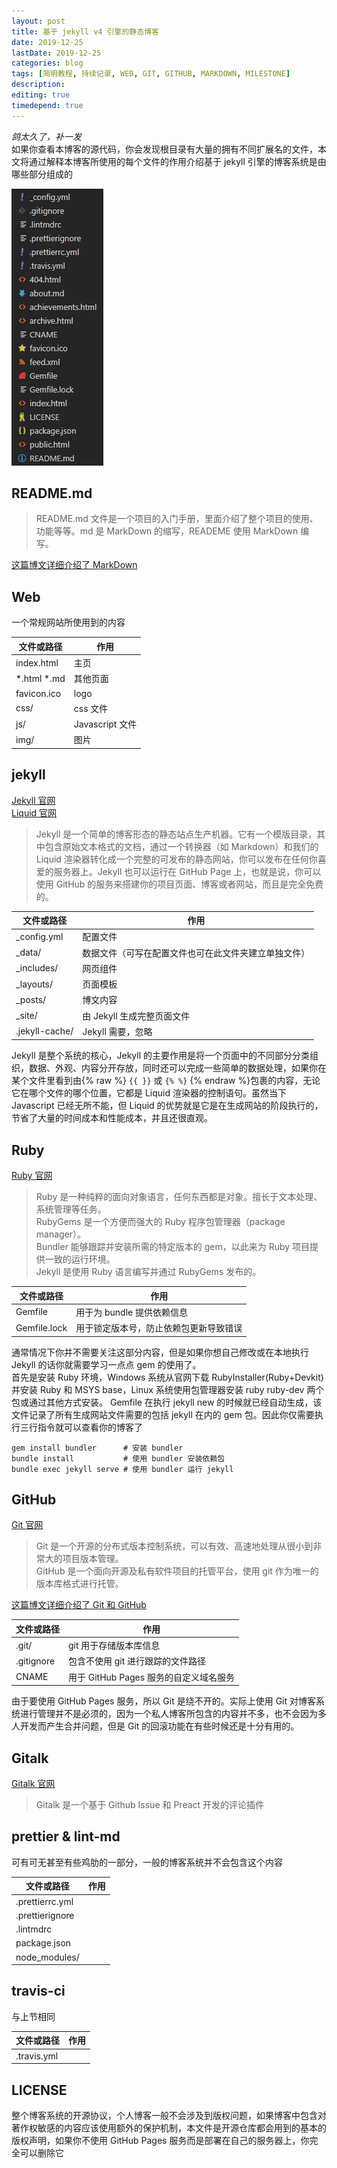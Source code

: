 ```yaml
---
layout: post
title: 基于 jekyll v4 引擎的静态博客
date: 2019-12-25
lastDate: 2019-12-25
categories: blog
tags: [简明教程, 持续记录, WEB, GIT, GITHUB, MARKDOWN, MILESTONE]
description:
editing: true
timedepend: true
---
```


*鸽太久了，补一发*  
如果你查看本博客的源代码，你会发现根目录有大量的拥有不同扩展名的文件，本文将通过解释本博客所使用的每个文件的作用介绍基于 jekyll 引擎的博客系统是由哪些部分组成的

![](/img/19-12-25.jpg)

## README.md

> README.md 文件是一个项目的入门手册，里面介绍了整个项目的使用、功能等等。md 是 MarkDown 的缩写，READEME 使用 MarkDown 编写。  

[这篇博文详细介绍了 MarkDown](/blog/2018/10/11/markdown/)

## Web

一个常规网站所使用到的内容

| 文件或路径 | 作用 |
| --- | --- |
| index.html | 主页 |
| *.html *.md | 其他页面 |
| favicon.ico | logo |
| css/ | css 文件 |
| js/ | Javascript 文件 |
| img/ | 图片 |

## jekyll
[Jekyll 官网](https://jekyllrb.com/)  
[Liquid 官网](https://shopify.github.io/liquid/)  

> Jekyll 是一个简单的博客形态的静态站点生产机器。它有一个模版目录，其中包含原始文本格式的文档，通过一个转换器（如 Markdown）和我们的 Liquid 渲染器转化成一个完整的可发布的静态网站，你可以发布在任何你喜爱的服务器上。Jekyll 也可以运行在 GitHub Page 上，也就是说，你可以使用 GitHub 的服务来搭建你的项目页面、博客或者网站，而且是完全免费的。

| 文件或路径 | 作用 |
| --- | --- |
| _config.yml    | 配置文件 |
| _data/         | 数据文件（可写在配置文件也可在此文件夹建立单独文件） |
| _includes/     | 网页组件 |
| _layouts/      | 页面模板 |
| _posts/        | 博文内容 |
| _site/         | 由 Jekyll 生成完整页面文件 |
| .jekyll-cache/ | Jekyll 需要，忽略 |

Jekyll 是整个系统的核心，Jekyll 的主要作用是将一个页面中的不同部分分类组织，数据、外观、内容分开存放，同时还可以完成一些简单的数据处理，如果你在某个文件里看到由{% raw %} `{{ }}` 或 `{% %}` {% endraw %}包裹的内容，无论它在哪个文件的哪个位置，它都是 Liquid 渲染器的控制语句。虽然当下 Javascript 已经无所不能，但 Liquid 的优势就是它是在生成网站的阶段执行的，节省了大量的时间成本和性能成本，并且还很直观。

## Ruby
[Ruby 官网](https://www.ruby-lang.org/)

> Ruby 是一种纯粹的面向对象语言，任何东西都是对象。擅长于文本处理、系统管理等任务。  
> RubyGems 是一个方便而强大的 Ruby 程序包管理器（package manager）。  
> Bundler 能够跟踪并安装所需的特定版本的 gem，以此来为 Ruby 项目提供一致的运行环境。  
> Jekyll 是使用 Ruby 语言编写并通过 RubyGems 发布的。

| 文件或路径 | 作用 |
| --- | --- |
| Gemfile | 用于为 bundle 提供依赖信息 |
| Gemfile.lock | 用于锁定版本号，防止依赖包更新导致错误 |

通常情况下你并不需要关注这部分内容，但是如果你想自己修改或在本地执行 Jekyll 的话你就需要学习一点点 gem 的使用了。  
首先是安装 Ruby 环境，Windows 系统从官网下载 RubyInstaller(Ruby+Devkit) 并安装 Ruby 和 MSYS base，Linux 系统使用包管理器安装 ruby ruby-dev 两个包或通过其他方式安装。
Gemfile 在执行 jekyll new 的时候就已经自动生成，该文件记录了所有生成网站文件需要的包括 jekyll 在内的 gem 包。因此你仅需要执行三行指令就可以查看你的博客了
```shell
gem install bundler      # 安装 bundler
bundle install           # 使用 bundler 安装依赖包
bundle exec jekyll serve # 使用 bundler 运行 jekyll
```

## GitHub
[Git 官网](https://git-scm.com/)

> Git 是一个开源的分布式版本控制系统，可以有效、高速地处理从很小到非常大的项目版本管理。  
> GitHub 是一个面向开源及私有软件项目的托管平台，使用 git 作为唯一的版本库格式进行托管。

[这篇博文详细介绍了 Git 和 GitHub](/blog/2019/05/22/git/)

| 文件或路径 | 作用 |
| --- | --- |
| .git/ | git 用于存储版本库信息 |
| .gitignore | 包含不使用 git 进行跟踪的文件路径 |
| CNAME | 用于 GitHub Pages 服务的自定义域名服务 |

由于要使用 GitHub Pages 服务，所以 Git 是绕不开的。实际上使用 Git 对博客系统进行管理并不是必须的，因为一个私人博客所包含的内容并不多，也不会因为多人开发而产生合并问题，但是 Git 的回滚功能在有些时候还是十分有用的。

## Gitalk
[Gitalk 官网](https://gitalk.github.io/)

> Gitalk 是一个基于 Github Issue 和 Preact 开发的评论插件

## prettier & lint-md

可有可无甚至有些鸡肋的一部分，一般的博客系统并不会包含这个内容

| 文件或路径 | 作用 |
| --- | --- |
| .prettierrc.yml | |
| .prettierignore | |
| .lintmdrc | |
| package.json | |
| node_modules/ | |

## travis-ci

与上节相同

| 文件或路径 | 作用 |
| --- | --- |
| .travis.yml | |

## LICENSE

整个博客系统的开源协议，个人博客一般不会涉及到版权问题，如果博客中包含对著作权敏感的内容应该使用额外的保护机制，本文件是开源仓库都会用到的基本的版权声明，如果你不使用 GitHub Pages 服务而是部署在自己的服务器上，你完全可以删除它
